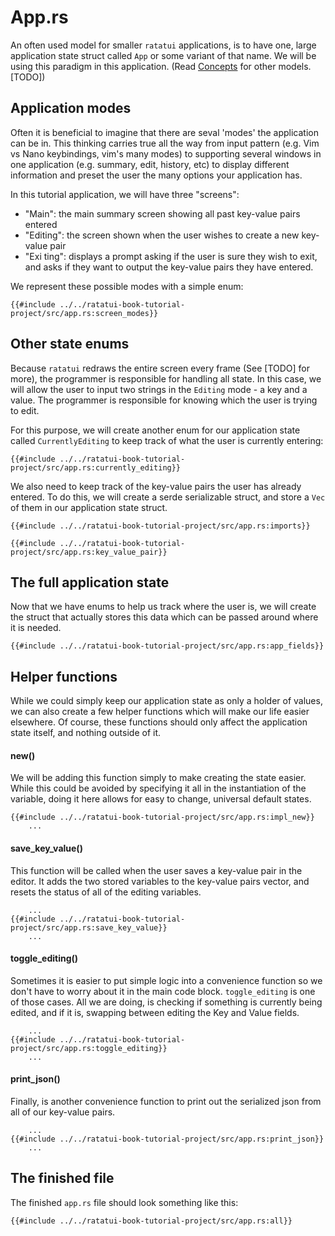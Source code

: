 # App.rs

An often used model for smaller `ratatui` applications, is to have one, large application state struct called `App` or some variant of that name. We will be using this paradigm in this application.
(Read [Concepts]() for other models. [TODO])

## Application modes
Often it is beneficial to imagine that there are seval 'modes' the application can be in. This thinking carries true all the way from input pattern (e.g. Vim vs Nano keybindings, vim's many modes) to supporting several windows in one application (e.g. summary, edit, history, etc) to display different information and preset the user the many options your application has. 

In this tutorial application, we will have three "screens":
- "Main": the main summary screen showing all past key-value pairs entered
- "Editing": the screen shown when the user wishes to create a new key-value pair
- "Exi
ting": displays a prompt asking if the user is sure they wish to exit, and asks if they want to output the key-value pairs they have entered.

We represent these possible modes with a simple enum:

```rust,no_run,noplayground
{{#include ../../ratatui-book-tutorial-project/src/app.rs:screen_modes}}
```

## Other state enums
Because `ratatui` redraws the entire screen every frame (See [TODO] for more), the programmer is responsible for handling all state. In this case, we will allow the user to input two strings in the `Editing` mode - a key and a value. The programmer is responsible for knowing which the user is trying to edit. 

For this purpose, we will create another enum for our application state called `CurrentlyEditing` to keep track of what the user is currently entering:

```rust,no_run,noplayground
{{#include ../../ratatui-book-tutorial-project/src/app.rs:currently_editing}}
```

We also need to keep track of the key-value pairs the user has already entered. To do this, we will create a serde serializable struct, and store a `Vec` of them in our application state struct.

```rust,no_run,noplayground
{{#include ../../ratatui-book-tutorial-project/src/app.rs:imports}}
```
```rust,no_run,noplayground
{{#include ../../ratatui-book-tutorial-project/src/app.rs:key_value_pair}}
```



## The full application state
Now that we have enums to help us track where the user is, we will create the struct that actually stores this data which can be passed around where it is needed.

```rust,no_run,noplayground
{{#include ../../ratatui-book-tutorial-project/src/app.rs:app_fields}}
```

## Helper functions
While we could simply keep our application state as only a holder of values, we can also create a few helper functions which will make our life easier elsewhere. Of course, these functions should only affect the application state itself, and nothing outside of it.

#### new()
We will be adding this function simply to make creating the state easier. While this could be avoided by specifying it all in the instantiation of the variable, doing it here allows for easy to change, universal default states.

```rust,no_run,noplayground
{{#include ../../ratatui-book-tutorial-project/src/app.rs:impl_new}}
    ...
```

#### save_key\_value()
This function will be called when the user saves a key-value pair in the editor. It adds the two stored variables to the key-value pairs vector, and resets the status of all of the editing variables.

```rust,no_run,noplayground
    ...
{{#include ../../ratatui-book-tutorial-project/src/app.rs:save_key_value}}
    ...
```

#### toggle_editing()
Sometimes it is easier to put simple logic into a convenience function so we don't have to worry about it in the main code block. `toggle_editing` is one of those cases. 
All we are doing, is checking if something is currently being edited, and if it is, swapping between editing the Key and Value fields.

```rust,no_run,noplayground
    ...
{{#include ../../ratatui-book-tutorial-project/src/app.rs:toggle_editing}}
    ...
```

#### print_json()
Finally, is another convenience function to print out the serialized json from all of our key-value pairs.

```rust,no_run,noplayground
    ...
{{#include ../../ratatui-book-tutorial-project/src/app.rs:print_json}}
    ...
```


## The finished file
The finished `app.rs` file should look something like this:
```rust,no_run,noplayground
{{#include ../../ratatui-book-tutorial-project/src/app.rs:all}}
```
